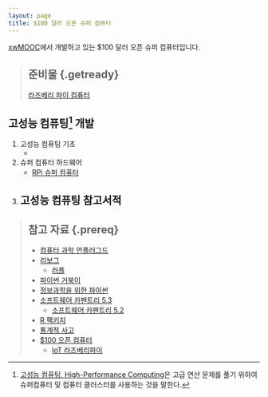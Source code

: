 ```yaml
---
layout: page
title: $100 달러 오픈 슈퍼 컴퓨터
---
```


[xwMOOC](http://www.xwmooc.net/)에서 개발하고 있는 $100 달러 오픈 슈퍼 컴퓨터입니다. 

> ## 준비물 {.getready}
>
> [라즈베리 파이 컴퓨터](http://raspberrypi.org/)
>

## 고성능 컴퓨팅[^1] 개발

1. 고성능 컴퓨팅 기초
    - []()
1. 슈퍼 컴퓨터 하드웨어
    - [RPi 슈퍼 컴퓨터](rpi-super-computer.html)
1. 고성능 컴퓨팅 참고서적
    - 

> ## 참고 자료 {.prereq}
> - [컴퓨터 과학 언플러그드](http://unplugged.xwmooc.org)  
> - [리보그](http://reeborg.xwmooc.org)  
>      - [러플](http://rur-ple.xwmooc.org)  
> - [파이썬 거북이](http://swcarpentry.github.io/python-novice-turtles/index-kr.html)  
> - [정보과학을 위한 파이썬](http://python.xwmooc.org)  
> - [소프트웨어 카펜트리 5.3](http://statkclee.github.io/swcarpentry-version-5-3-new/)
>     - [소프트웨어 카펜트리 5.2](http://swcarpentry.xwmooc.org)
> - [R 팩키지](http://r-pkgs.xwmooc.org/)
> - [통계적 사고](http://think-stat.xwmooc.org/)
> - [$100 오픈 컴퓨터](http://computer.xwmooc.org/)
>     - [IoT 라즈베리파이](http://raspberry-pi.xwmooc.org/)

[^1]: [고성능 컴퓨팅, High-Performance Computing](https://ko.wikipedia.org/wiki/고성능_컴퓨팅)은 고급 연산 문제를 풀기 위하여 슈퍼컴퓨터 및 컴퓨터 클러스터를 사용하는 것을 말한다.